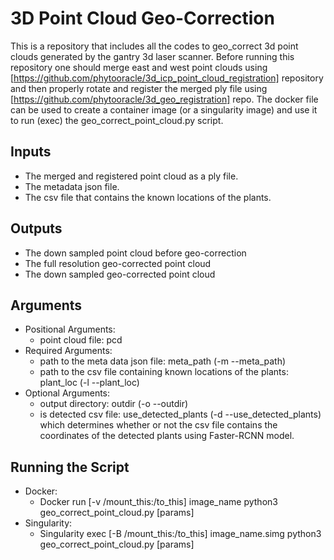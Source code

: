 # 3D Point Cloud Geo-Correction
This is a repository that includes all the codes to geo_correct 3d point clouds generated by the gantry 3d laser scanner. Before running this repository one should merge east and west point clouds using [https://github.com/phytooracle/3d_icp_point_cloud_registration] repository and then properly rotate and register the merged ply file using [https://github.com/phytooracle/3d_geo_registration] repo. The docker file can be used to create a container image (or a singularity image) and use it to run (exec) the geo_correct_point_cloud.py script. 

## Inputs

* The merged and registered point cloud as a ply file.
* The metadata json file.
* The csv file that contains the known locations of the plants.

## Outputs

* The down sampled point cloud before geo-correction
* The full resolution geo-corrected point cloud 
* The down sampled geo-corrected point cloud

## Arguments

* Positional Arguments:
    * point cloud file: pcd
* Required Arguments:
    * path to the meta data json file: meta_path (-m --meta_path)
    * path to the csv file containing known locations of the plants: plant_loc (-l --plant_loc)
* Optional Arguments:
    * output directory: outdir (-o --outdir)
    * is detected csv file: use_detected_plants (-d --use_detected_plants) which determines whether or not the csv file contains the coordinates of the detected plants using Faster-RCNN model. 


## Running the Script

* Docker:
    * Docker run \[-v /mount_this:/to_this\] image_name python3 geo_correct_point_cloud.py \[params\]
* Singularity:
    * Singularity exec \[-B /mount_this:/to_this\] image_name.simg python3 geo_correct_point_cloud.py \[params\]
